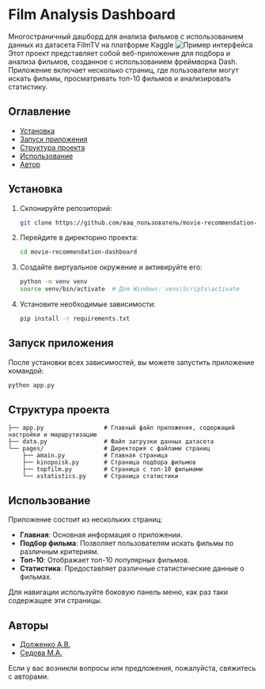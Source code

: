 # Film Analysis Dashboard
Многостраничный дашборд для анализа фильмов с использованием данных из датасета FilmTV на платформе Kaggle <!-- описание репозитория -->
![Пример интерфейса](https://kredit-on.ru/wp-content/uploads/8/9/c/89cb91e592677dc7df2c70c12a4463ab.jpeg)
Этот проект представляет собой веб-приложение для подбора и анализа фильмов, созданное с использованием фреймворка Dash. Приложение включает несколько страниц, где пользователи могут искать фильмы, просматривать топ-10 фильмов и анализировать статистику.

## Оглавление

- [Установка](#установка)
- [Запуск приложения](#запуск-приложения)
- [Структура проекта](#структура-проекта)
- [Использование](#использование)
- [Автор](#автор)

## Установка

1. Склонируйте репозиторий:
    ```sh
    git clone https://github.com/ваш_пользователь/movie-recommendation-dashboard.git
    ```

2. Перейдите в директорию проекта:
    ```sh
    cd movie-recommendation-dashboard
    ```

3. Создайте виртуальное окружение и активируйте его:
    ```sh
    python -m venv venv
    source venv/bin/activate  # Для Windows: venv\Scripts\activate
    ```

4. Установите необходимые зависимости:
    ```sh
    pip install -r requirements.txt
    ```

## Запуск приложения

После установки всех зависимостей, вы можете запустить приложение командой:
```sh
python app.py
```
## Структура проекта

```plaintext
├── app.py                 # Главный файл приложения, содержащий настройки и маршрутизацию
├── data.py                # Файл загрузки данных датасета
└── pages/                 # Директория с файлами страниц
    ├── amain.py           # Главная страница
    ├── kinopoisk.py       # Страница подбора фильмов
    ├── topfilm.py         # Страница с топ-10 фильмами
    └── xstatistics.py     # Страница статистики
```
## Использование

Приложение состоит из нескольких страниц:

- **Главная**: Основная информация о приложении.
- **Подбор фильма**: Позволяет пользователям искать фильмы по различным критериям.
- **Топ-10**: Отображает топ-10 популярных фильмов.
- **Статистика**: Предоставляет различные статистические данные о фильмах.

Для навигации используйте боковую панель меню, как раз таки содержащее эти страницы.

## Авторы

- [Долженко А.В.](https://github.com/AnjeyD)
- [Седова М.А.](https://github.com/sedosha)

Если у вас возникли вопросы или предложения, пожалуйста, свяжитесь с авторами.
